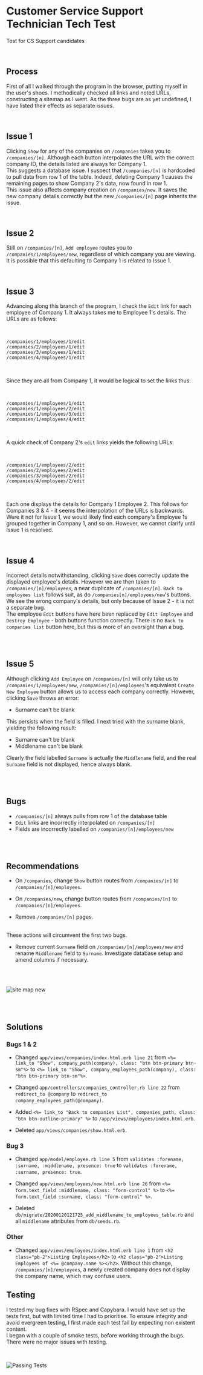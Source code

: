 # Customer Service Support Technician Tech Test
Test for CS Support candidates

<br>

## Process

First of all I walked through the program in the browser, putting myself in the user's shoes. I methodically checked all links and noted URLs, constructing a sitemap as I went. As the three bugs are as yet undefined, I have listed their effects as separate issues.

<br>

## Issue 1

Clicking `Show` for any of the companies on `/companies` takes you to `/companies/[n]`. Although each button interpolates the URL with the correct company ID, the details listed are always for Company 1.
<br>
This suggests a database issue. I suspect that `/companies/[n]` is hardcoded to pull data from row 1 of the table. Indeed, deleting Company 1 causes the remaining pages to show Company 2's data, now found in row 1.
<br>
This issue also affects company creation on `/companies/new`. It saves the new company details correctly but the new `/companies/[n]` page inherits the issue.

<br>

## Issue 2

Still on `/companies/[n]`, `Add employee` routes you to `/companies/1/employees/new`, regardless of which company you are viewing. It is possible that this defaulting to Company 1 is related to Issue 1. 

<br>

## Issue 3

Advancing along this branch of the program, I check the `Edit` link for each employee of Company 1. It always takes me to Employee 1's details. The URLs are as follows:

<br>

```
/companies/1/employees/1/edit
/companies/2/employees/1/edit
/companies/3/employees/1/edit
/companies/4/employees/1/edit
```

<br>

Since they are all from Company 1, it would be logical to set the links thus:

<br>

```
/companies/1/employees/1/edit
/companies/1/employees/2/edit
/companies/1/employees/3/edit
/companies/1/employees/4/edit
```

<br>

A quick check of Company 2's `edit` links yields the following URLs:

<br>

```
/companies/1/employees/2/edit
/companies/2/employees/2/edit
/companies/3/employees/2/edit
/companies/4/employees/2/edit
```

<br>

Each one displays the details for Company 1 Employee 2. This follows for Companies 3 & 4 - it seems the interpolation of the URLs is backwards. Were it not for Issue 1, we would likely find each company's Employee 1s grouped together in Company 1, and so on. However, we cannot clarify until Issue 1 is resolved. 

<br>

## Issue 4

Incorrect details notwithstanding, clicking `Save` does correctly update the displayed employee's details. However we are then taken to `/companies/[n]/employees`, a near duplicate of `/companies/[n]`. `Back to employees list` follows suit, as do `/companies[n]/employees/new`'s buttons. We see the wrong company's details, but only because of Issue 2 - it is not a separate bug.<br>
The employee `Edit` buttons have here been replaced by `Edit Employee` and `Destroy Employee` - both buttons function correctly. There is no `Back to companies list` button here, but this is more of an oversight than a bug.

<br><br>

## Issue 5

Although clicking `Add Employee` on `/companies/[n]` will only take us to `/companies/1/employees/new`, `/companies/[n]/employees`'s equivalent `Create New Employee` button allows us to access each company correctly. However, clicking `Save` throws an error:

* Surname can't be blank<br>

This persists when the field is filled. I next tried with the surname blank, yielding the following result:

* Surname can't be blank
* Middlename can't be blank<br>

Clearly the field labelled `Surname` is actually the `Middlename` field, and the real `Surname` field is not displayed, hence always blank.

<br><br>

## Bugs

* `/companies/[n]` always pulls from row 1 of the database table
* `Edit` links are incorrectly interpolated on `/companies/[n]`
* Fields are incorrectly labelled on `/companies/[n]/employees/new`

<br><br>

## Recommendations

* On `/companies`, change `Show` button routes from `/companies/[n]` to `/companies/[n]/employees`.

* On `/companies/new`, change button routes from `/companies/[n]` to `/companies/[n]/employees`.

* Remove `/companies/[n]` pages.

<br>These actions will circumvent the first two bugs.<br>

* Remove current `Surname` field on `/companies/[n]/employees/new` and rename `Middlename` field to `Surname`. Investigate database setup and amend columns if necessary.

<br><br>

![site map new](https://user-images.githubusercontent.com/52076323/84813191-74428e80-b007-11ea-8bc1-deaa87755217.jpeg)

<br><br>

## Solutions

### Bugs 1 & 2

* Changed `app/views/companies/index.html.erb line 21` from `<%= link_to "Show", company_path(company), class: "btn btn-primary btn-sm"%>` to `<%= link_to "Show", company_employees_path(company), class: "btn btn-primary btn-sm"%>`.

* Changed `app/controllers/companies_controller.rb line 22` from `redirect_to @company` to `redirect_to company_employees_path(@company)`.

* Added `<%= link_to "Back to companies List", companies_path, class: "btn btn-outline-primary" %>` to `/app/views/employees/index.html.erb`.

* Deleted `app/views/companies/show.html.erb`.

### Bug 3

* Changed `app/model/employee.rb line 5` from `validates :forename, :surname, :middlename, presence: true` to `validates :forename, :surname, presence: true`.

* Changed `app/views/employees/new.html.erb line 26` from `<%= form.text_field :middlename, class: "form-control" %>` to `<%= form.text_field :surname, class: "form-control" %>`.

* Deleted `db/migrate/20200120121725_add_middlename_to_employees_table.rb` and all `middlename` attributes from `db/seeds.rb`.

### Other

* Changed `app/views/employees/index.html.erb line 1` from `<h2 class="pb-2">Listing Employees</h2>` to `<h2 class="pb-2">Listing Employees of <%= @company.name %></h2>`. Without this change, `/companies/[n]/employees`, a newly created company does not display the company name, which may confuse users.

## Testing

I tested my bug fixes with RSpec and Capybara. I would have set up the tests first, but with limited time I had to prioritise. To ensure integrity and avoid evergreen testing, I first made each test fail by expecting non existent content.<br>
I began with a couple of smoke tests, before working through the bugs. There were no major issues with testing.

<br>

![Passing Tests](https://user-images.githubusercontent.com/52076323/84813321-b4097600-b007-11ea-9ae3-bda223847c34.png)
